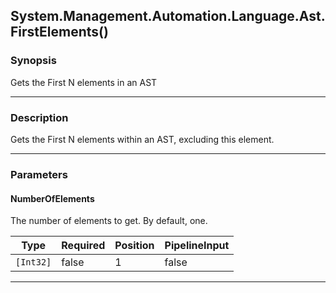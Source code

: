 System.Management.Automation.Language.Ast.FirstElements()
---------------------------------------------------------

### Synopsis
Gets the First N elements in an AST

---

### Description

Gets the First N elements within an AST, excluding this element.

---

### Parameters
#### **NumberOfElements**
The number of elements to get.  By default, one.

|Type     |Required|Position|PipelineInput|
|---------|--------|--------|-------------|
|`[Int32]`|false   |1       |false        |

---
